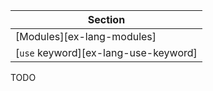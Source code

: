 | Section |
|--------|
| [Modules][ex-lang-modules] |
| [`use` keyword][ex-lang-use-keyword] |

<div class="hidden">
TODO
</div>
